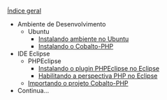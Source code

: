 [Índice geral](http://code.google.com/p/cobalto-php/wiki/Indice?tm=6)

  * Ambiente de Desenvolvimento
    * Ubuntu
      * [Instalando ambiente no Ubuntu](http://code.google.com/p/cobalto-php/wiki/InstalacaoAmbienteUbuntu?tm=6)
      * [Instalando o Cobalto-PHP](http://code.google.com/p/cobalto-php/wiki/InstalacaoCobalto?tm=6)
  * IDE Eclipse
    * PHPEclipse
      * [Instalando o plugin PHPEclipse no Eclipse](http://code.google.com/p/cobalto-php/wiki/InstalandoPHPEclipse?tm=6)
      * [Habilitando a perspectiva PHP no Eclipse](http://code.google.com/p/cobalto-php/wiki/PerspectivaPHP?tm=6)
    * [Importando o projeto Cobalto-PHP](http://code.google.com/p/cobalto-php/wiki/ImportandoProjeto?tm=6)
  * Continua...